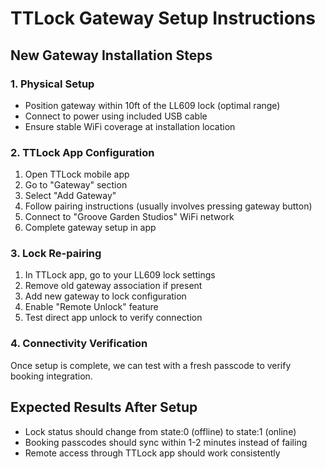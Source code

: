 # TTLock Gateway Setup Instructions

## New Gateway Installation Steps

### 1. Physical Setup
- Position gateway within 10ft of the LL609 lock (optimal range)
- Connect to power using included USB cable
- Ensure stable WiFi coverage at installation location

### 2. TTLock App Configuration
1. Open TTLock mobile app
2. Go to "Gateway" section
3. Select "Add Gateway"
4. Follow pairing instructions (usually involves pressing gateway button)
5. Connect to "Groove Garden Studios" WiFi network
6. Complete gateway setup in app

### 3. Lock Re-pairing
1. In TTLock app, go to your LL609 lock settings
2. Remove old gateway association if present
3. Add new gateway to lock configuration
4. Enable "Remote Unlock" feature
5. Test direct app unlock to verify connection

### 4. Connectivity Verification
Once setup is complete, we can test with a fresh passcode to verify booking integration.

## Expected Results After Setup
- Lock status should change from state:0 (offline) to state:1 (online)
- Booking passcodes should sync within 1-2 minutes instead of failing
- Remote access through TTLock app should work consistently